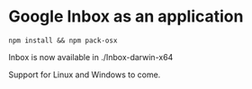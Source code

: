 # Google Inbox as an application

```
npm install && npm pack-osx
```

Inbox is now available in ./Inbox-darwin-x64

Support for Linux and Windows to come.
